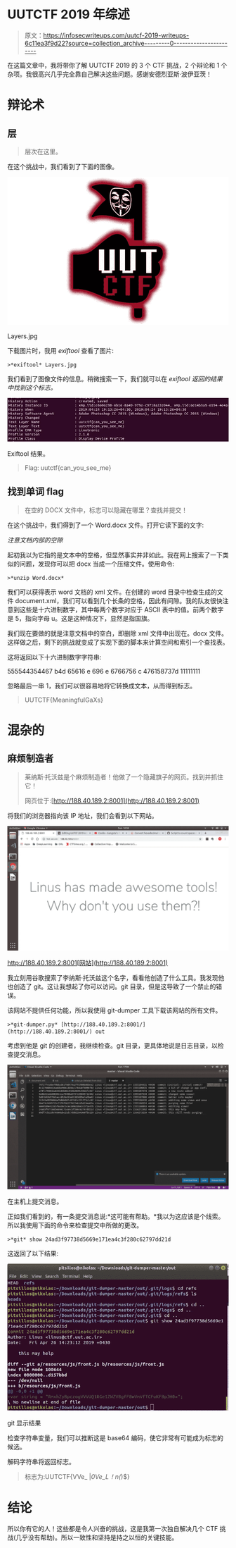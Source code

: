 # UUTCTF 2019 年综述

> 原文：<https://infosecwriteups.com/uutcf-2019-writeups-6c11ea3f9d22?source=collection_archive---------0----------------------->

在这篇文章中，我将带你了解 UUTCTF 2019 的 3 个 CTF 挑战，2 个辩论和 1 个杂项。我很高兴几乎完全靠自己解决这些问题。感谢安德烈亚斯·波伊亚茨！

# 辩论术

## 层

> 层次在这里。

在这个挑战中，我们看到了下面的图像。

![](img/b2903faf5639603ba1a473ac285c51fd.png)

Layers.jpg

下载图片时，我用 *exiftool* 查看了图片:

```
>*exiftool* Layers.jpg
```

我们看到了图像文件的信息。稍微搜索一下，我们就可以在 *exiftool 返回的结果中找到这个标志。*

![](img/3ea13ea68d57a75212c6b4c1a9efadf7.png)

Exiftool 结果。

> Flag: uutctf{can_you_see_me}

## 找到单词 flag

> 在空的 DOCX 文件中，标志可以隐藏在哪里？查找并提交！

在这个挑战中，我们得到了一个 Word.docx 文件。打开它读下面的文字:

*注意文档内部的空隙*

起初我以为它指的是文本中的空格，但显然事实并非如此。我在网上搜索了一下类似的问题，发现你可以把 docx 当成一个压缩文件。使用命令:

```
>*unzip Word.docx*
```

我们可以获得表示 word 文档的 xml 文件。在创建的 word 目录中检查生成的文件 document.xml，我们可以看到几个长条的空格，因此有间隙。我的队友很快注意到这些是十六进制数字，其中每两个数字对应于 ASCII 表中的值。前两个数字是 5，指向字母 u。这是这种情况下，显然是指国旗。

我们现在要做的就是注意文档中的空白，即删除 xml 文件中出现在。docx 文件。这样做之后，剩下的挑战就变成了实现下面的脚本来计算空间和索引一个查找表。

这将返回以下十六进制数字字符串:

555544354467 b4d 65616 e 696 e 6766756 c 476158737d 11111111

忽略最后一串 1，我们可以很容易地将它转换成文本，从而得到标志。

> UUTCTF{MeaningfulGaXs}

# 混杂的

## 麻烦制造者

> 莱纳斯·托沃兹是个麻烦制造者！他做了一个隐藏旗子的网页。找到并抓住它！
> 
> 网页位于:[http://188.40.189.2:8001](http://188.40.189.2:8001)

将我们的浏览器指向该 IP 地址，我们会看到以下网站。

![](img/4a7157c323240582289b67e5ac8647c4.png)

http://188.40.189.2:8001[网站](http://188.40.189.2:8001)

我立刻用谷歌搜索了李纳斯·托沃兹这个名字，看看他创造了什么工具。我发现他也创造了 git。这让我想起了你可以访问。git 目录，但是这导致了一个禁止的错误。

该网站不提供任何功能，所以我使用 git-dumper 工具下载该网站的所有文件。

```
>*git-dumper.py* [http://188.40.189.2:8001/](http://188.40.189.2:8001/) out
```

考虑到他是 git 的创建者，我继续检查。git 目录，更具体地说是日志目录，以检查提交消息。

![](img/56d6517a5fdc087470b61829ece0b4cd.png)

在主机上提交消息。

正如我们看到的，有一条提交消息说:*这可能有帮助。*我以为这应该是个线索。所以我使用下面的命令来检查提交中所做的更改。

```
>*git* show 24ad3f97738d5669e171ea4c3f280c62797dd21d
```

这返回了以下结果:

![](img/1129fd9ddc81140add0a251f0976b026.png)

git 显示结果

检查字符串变量，我们可以推断这是 base64 编码，使它非常有可能成为标志的候选。

解码字符串将返回标志。

> 标志为:UUTCTF{VVe_ |_0Ve_L！n(_)$}

# 结论

所以你有它的人！这些都是令人兴奋的挑战，这是我第一次独自解决几个 CTF 挑战(几乎没有帮助)。所以一致性和坚持是持之以恒的关键技能。